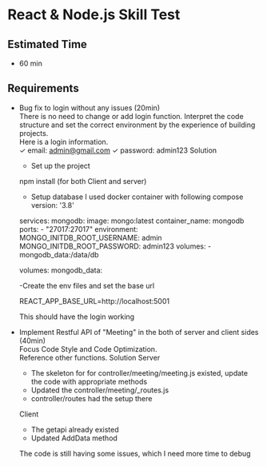 # React & Node.js Skill Test

## Estimated Time

- 60 min

## Requirements

- Bug fix to login without any issues (20min) <br/>
  There is no need to change or add login function.
  Interpret the code structure and set the correct environment by the experience of building projects. <br/>
  Here is a login information. <br/>
  ✓ email: admin@gmail.com  ✓ password: admin123
  Solution
  
  - Set up the project
  
  npm install (for both Client and server)
  
  - Setup database
  I used docker container with following compose
  version: '3.8'
  
  services:
    mongodb:
      image: mongo:latest
      container_name: mongodb
      ports:
        - "27017:27017"
      environment:
        MONGO_INITDB_ROOT_USERNAME: admin
        MONGO_INITDB_ROOT_PASSWORD: admin123
      volumes:
        - mongodb_data:/data/db
  
  volumes:
    mongodb_data:
  
  -Create the env files and set the base url
  
  REACT_APP_BASE_URL=http://localhost:5001
  
  This should have the login working

- Implement Restful API of "Meeting" in the both of server and client sides (40min)<br/>
  Focus Code Style and Code Optimization. <br/>
  Reference other functions.
Solution
  Server
  - The skeleton for for controller/meeting/meeting.js existed, update the code with appropriate methods
  - Updated the   controller/meeting/_routes.js
  - controller/routes had the setup there

  Client

  - The getapi already existed
  - Updated AddData method

   The code is still having some issues, which I need more time to debug
